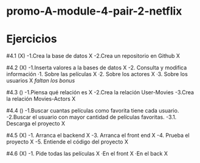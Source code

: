 # promo-A-module-4-pair-2-netflix

# Ejercicios

#4.1 (X)
 -1.Crea la base de datos X
 -2.Crea un repositorio en Github X
 
#4.2 (X)
 -1.Inserta valores a la bases de datos X
 -2. Consulta y modifica información 
      ·1. Sobre las películas X
      ·2. Sobre los actores X
      ·3. Sobre los usuarios X
  *faltan los bonus*

#4.3 ()
 -1.Piensa qué relación es X
 -2.Crea la relación User-Movies 
 -3.Crea la relación Movies-Actors X

 #4.4 ()
 -1.Buscar cuantas películas como favorita tiene cada usuario.
 -2.Buscar el usuario con mayor cantidad de películas favoritas.
 -3.1. Descarga el proyecto X

 #4.5 (X)
 -1. Arranca el backend X
 -3. Arranca el front end X
 -4. Prueba el proyecto X
 -5. Entiende el código del proyecto X

 #4.6 (X)
 -1. Pide todas las películas X
      ·En el front X
      ·En el back X

